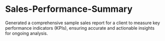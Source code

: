 # Sales-Performance-Summary
Generated a comprehensive sample sales report for a client to measure key performance indicators (KPIs), ensuring accurate and actionable insights for ongoing analysis.
